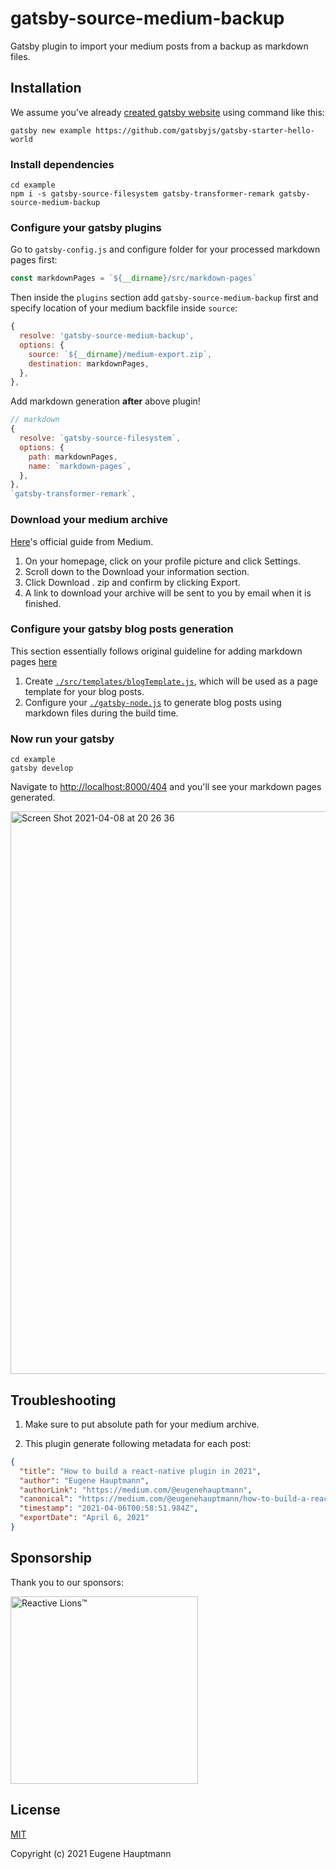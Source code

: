 # gatsby-source-medium-backup

Gatsby plugin to import your medium posts from a backup as markdown files.

## Installation

We assume you've already [created gatsby website](https://www.gatsbyjs.com/docs/tutorial/part-zero/#create-a-gatsby-site) using command like this:

```shell
gatsby new example https://github.com/gatsbyjs/gatsby-starter-hello-world
```

### Install dependencies

```shell
cd example
npm i -s gatsby-source-filesystem gatsby-transformer-remark gatsby-source-medium-backup
```

### Configure your gatsby plugins

Go to `gatsby-config.js` and configure folder for your processed markdown pages first:

```javascript
const markdownPages = `${__dirname}/src/markdown-pages`
```

Then inside the `plugins` section add `gatsby-source-medium-backup` first and specify location of  your medium backfile inside `source`:

```javascript
{
  resolve: 'gatsby-source-medium-backup',
  options: {
    source: `${__dirname}/medium-export.zip`,
    destination: markdownPages,
  },
},
```

Add markdown generation **after** above plugin!

```javascript
// markdown
{
  resolve: `gatsby-source-filesystem`,
  options: {
    path: markdownPages,
    name: `markdown-pages`,
  },
},
`gatsby-transformer-remark`,
```

### Download your medium archive

[Here](https://help.medium.com/hc/en-us/articles/115004745787-Download-your-information)'s official guide from Medium.

1. On your homepage, click on your profile picture and click Settings.
2. Scroll down to the Download your information section.
3. Click Download . zip and confirm by clicking Export.
4. A link to download your archive will be sent to you by email when it is finished.

### Configure your gatsby blog posts generation

This section essentially follows original guideline for adding markdown pages [here](https://www.gatsbyjs.com/docs/how-to/routing/adding-markdown-pages/)

1. Create [`./src/templates/blogTemplate.js`](./src/templates/blogTemplate.js), which will be used as a page template for your blog posts.
2. Configure your [`./gatsby-node.js`](./gatsby-node.js) to generate blog posts using markdown files during the build time.

### Now run your gatsby

```shell
cd example
gatsby develop
```

Navigate to [http://localhost:8000/404](http://localhost:8000/404) and you'll see your markdown pages generated.

<img width="900" alt="Screen Shot 2021-04-08 at 20 26 36" src="https://user-images.githubusercontent.com/1857263/114124179-b8f62980-98a8-11eb-890c-94feb7eeedcf.png">


## Troubleshooting

1. Make sure to put absolute path for your medium archive.

2. This plugin generate following metadata for each post:

```json
{
  "title": "How to build a react-native plugin in 2021",
  "author": "Eugene Hauptmann",
  "authorLink": "https://medium.com/@eugenehauptmann",
  "canonical": "https://medium.com/@eugenehauptmann/how-to-build-a-react-native-plugin-in-2021-60704edc0c28",
  "timestamp": "2021-04-06T00:58:51.984Z",
  "exportDate": "April 6, 2021"
}
```

## Sponsorship

Thank you to our sponsors:

[<img width="300px" src="https://user-images.githubusercontent.com/1857263/114124204-c4e1eb80-98a8-11eb-80ab-64683c24bbc5.png" alt="Reactive Lions™" target="_blank">](https://www.reactivelions.com)

## License

[MIT](./LICENSE)

Copyright (c) 2021 Eugene Hauptmann
